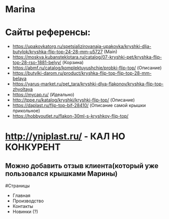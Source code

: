 # Marina

# Сайты референсы:
- https://upakovkatorg.ru/spetsializirovanaja-upakovka/kryshki-dlja-butylok/kryshka-flip-top-24-28-mm-u5727 (Main)
- https://moskva.kubansteklotara.ru/catalog/07-kryshki-pet/kryshka-flip-top-28-rso-1881-belyy/   (Корзина)
- https://abmf.ru/catalog/komplektuyushchie/probki-flip-top/ (Описание)
- https://butylki-darom.ru/product/kryshka-flip-top-flip-top-28-mm-belaya
- https://yarus-market.ru/pet_tara/kryshki-dlya-flakonov/kryshka-flip-top-zhyoltaya
- https://mycap.ru/ (Идеально)
- http://tppe.ru/katalog/kryshki/kryshki-flip-top/  (Описание)
- https://daplast.ru/flip-top-bif-28410/   (Описание самой крышки прикольное)
- https://hobbyoutlet.ru/flakon-30ml-s-kryshkoy-flip-top/

# http://yniplast.ru/ - КАЛ НО КОНКУРЕНТ

## Можно добавить отзыв клиента(который уже пользовался крышками Марины)

#Страницы
- Главная
- Производство
- Контакты
- Новинки (?)
